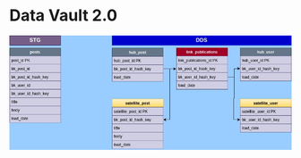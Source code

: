 # Data Vault 2.0


![Diagram](https://github.com/civispro/data_vault20/blob/dd796bb363dba845cd9183de68c816bd70df275e/1.jpg)
